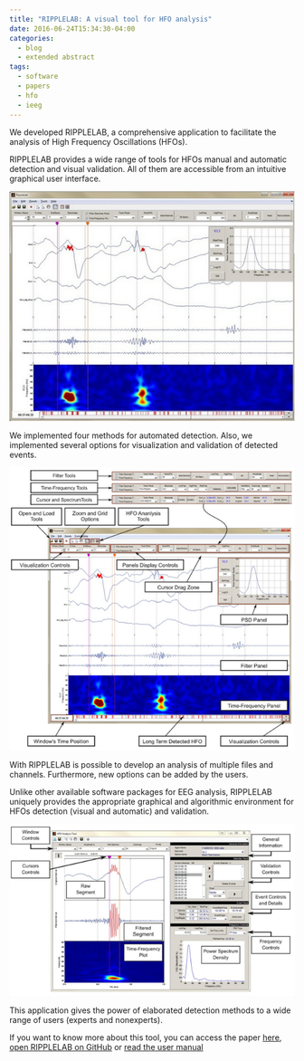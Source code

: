```yaml
---
title: "RIPPLELAB: A visual tool for HFO analysis"
date: 2016-06-24T15:34:30-04:00
categories:
  - blog
  - extended abstract
tags:
  - software
  - papers
  - hfo
  - ieeg
---
```


We developed RIPPLELAB, a comprehensive application to facilitate the analysis of High Frequency Oscillations (HFOs). 

RIPPLELAB provides a wide range of tools for HFOs manual and automatic detection and visual validation. All of them are accessible from an intuitive graphical user interface. 

![RIPPLELAB](\assets\post_pictures\2016-06-24_ripplelab.jpg "Ripplelab main window")

We implemented four methods for automated detection. Also, we implemented several options for visualization and validation of detected events.

![RIPPLELAB_options](\assets\post_pictures\2016-06-24_ripplelab_main.png "Ripplelab main options")

With RIPPLELAB is possible to develop an analysis of multiple files and channels. Furthermore, new options can be added by the users.

Unlike other available software packages for EEG analysis, RIPPLELAB uniquely provides the appropriate graphical and algorithmic environment for HFOs detection (visual and automatic) and validation.

![RIPPLELAB_validation](\assets\post_pictures\2016-06-24_ripplelab_validation.png "Ripplelab validation window")

This application gives the power of elaborated detection methods to a wide range of users (experts and nonexperts).

If you want to know more about this tool, you can access the paper [here](https://journals.plos.org/plosone/article?id=10.1371/journal.pone.0158276), [open RIPPLELAB on GitHub](https://github.com/BSP-Uniandes/RIPPLELAB/) or [read the user manual](https://www.researchgate.net/publication/298348144_RIPPLELAB's_User_Manual)





